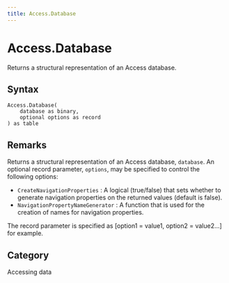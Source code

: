 ```yaml
---
title: Access.Database
---
```


# Access.Database


Returns a structural representation of an Access database.


## Syntax

```powerquery
Access.Database(
    database as binary,
    optional options as record
) as table
```


## Remarks

Returns a structural representation of an Access database, <code>database</code>. An optional record parameter, <code>options</code>, may be specified to control the following options:    <ul><li><code>CreateNavigationProperties</code> : A logical (true/false) that sets whether to generate navigation properties on the returned values (default is false).</li><li><code>NavigationPropertyNameGenerator</code> : A function that is used for the creation of names for navigation properties.</li></ul>    The record parameter is specified as [option1 = value1, option2 = value2...] for example.



## Category
Accessing data
